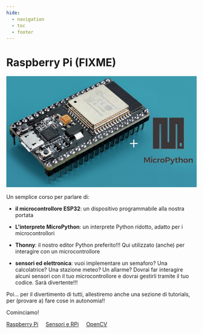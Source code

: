 ```yaml
---
hide:
  - navigation
  - toc
  - footer
---
```


# Raspberry Pi (FIXME)


![MicroPython + ESP32](MicroPythonPlusESP32.jpg)

Un semplice corso per parlare di:

- **il microcontrollore ESP32**: un dispositivo programmabile alla nostra portata

- **L'interprete MicroPython**: un interprete Python ridotto, adatto per i microcontrollori

- **Thonny**: il nostro editor Python preferito!!! Qui utilizzato (anche) per interagire con un microcontrollore

- **sensori ed elettronica**: vuoi implementare un semaforo? Una calcolatrice? Una stazione meteo? Un allarme? Dovrai far interagire alcuni sensori con il tuo microcontrollore e dovrai gestirli tramite il tuo codice. Sarà divertente!!!

Poi... per il divertimento di tutti, allestiremo anche una sezione di tutorials, per (provare a) fare cose in autonomia!!

Cominciamo!

<a href="rpi/00_intro/" class="md-button md-button--primary" style="width:230px">Raspberry Pi</a>
&nbsp;&nbsp;&nbsp;
<a href="sensori/00_intro/" class="md-button" style="width:230px">Sensori e RPi</a>
&nbsp;&nbsp;&nbsp;
<a href="opencv/00_intro/" class="md-button" style="width:230px">OpenCV</a>

<br>
<br>
<br>

